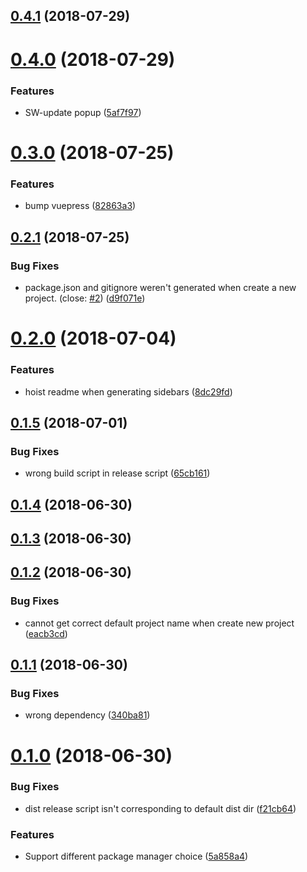 <a name="0.4.1"></a>
## [0.4.1](https://github.com/ulivz/template-vuepress/compare/v0.4.0...v0.4.1) (2018-07-29)



<a name="0.4.0"></a>
# [0.4.0](https://github.com/ulivz/template-vuepress/compare/v0.3.0...v0.4.0) (2018-07-29)


### Features

* SW-update popup ([5af7f97](https://github.com/ulivz/template-vuepress/commit/5af7f97))



<a name="0.3.0"></a>
# [0.3.0](https://github.com/ulivz/template-vuepress/compare/v0.2.1...v0.3.0) (2018-07-25)


### Features

* bump vuepress ([82863a3](https://github.com/ulivz/template-vuepress/commit/82863a3))



<a name="0.2.1"></a>
## [0.2.1](https://github.com/ulivz/template-vuepress/compare/v0.2.0...v0.2.1) (2018-07-25)


### Bug Fixes

* package.json and gitignore weren't generated when create a new project. (close: [#2](https://github.com/ulivz/template-vuepress/issues/2)) ([d9f071e](https://github.com/ulivz/template-vuepress/commit/d9f071e))



<a name="0.2.0"></a>
# [0.2.0](https://github.com/ulivz/template-vuepress/compare/v0.1.5...v0.2.0) (2018-07-04)


### Features

* hoist readme when generating sidebars ([8dc29fd](https://github.com/ulivz/template-vuepress/commit/8dc29fd))



<a name="0.1.5"></a>
## [0.1.5](https://github.com/ulivz/template-vuepress/compare/v0.1.4...v0.1.5) (2018-07-01)


### Bug Fixes

* wrong build script in release script ([65cb161](https://github.com/ulivz/template-vuepress/commit/65cb161))



<a name="0.1.4"></a>
## [0.1.4](https://github.com/ulivz/template-vuepress/compare/v0.1.3...v0.1.4) (2018-06-30)



<a name="0.1.3"></a>
## [0.1.3](https://github.com/ulivz/template-vuepress/compare/v0.1.2...v0.1.3) (2018-06-30)



<a name="0.1.2"></a>
## [0.1.2](https://github.com/ulivz/template-vuepress/compare/v0.1.1...v0.1.2) (2018-06-30)


### Bug Fixes

* cannot get correct default project name when create new project ([eacb3cd](https://github.com/ulivz/template-vuepress/commit/eacb3cd))



<a name="0.1.1"></a>
## [0.1.1](https://github.com/ulivz/template-vuepress/compare/0.1.0...0.1.1) (2018-06-30)


### Bug Fixes

* wrong dependency ([340ba81](https://github.com/ulivz/template-vuepress/commit/340ba81))



<a name="0.1.0"></a>
# [0.1.0](https://github.com/ulivz/template-vuepress/compare/0.0.2...0.1.0) (2018-06-30)


### Bug Fixes

* dist release script isn't corresponding to default dist dir ([f21cb64](https://github.com/ulivz/template-vuepress/commit/f21cb64))


### Features

* Support different package manager choice ([5a858a4](https://github.com/ulivz/template-vuepress/commit/5a858a4))



